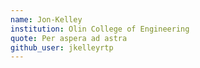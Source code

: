 ```yaml
---
name: Jon-Kelley
institution: Olin College of Engineering
quote: Per aspera ad astra
github_user: jkelleyrtp
---
```

